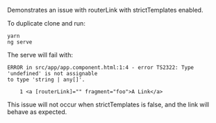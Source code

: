 Demonstrates an issue with routerLink with strictTemplates enabled.

To duplicate clone and run:

```
yarn
ng serve
```

The serve will fail with:
```
ERROR in src/app/app.component.html:1:4 - error TS2322: Type 'undefined' is not assignable
to type 'string | any[]'.
    
    1 <a [routerLink]="" fragment="foo">A Link</a>
```

This issue will not occur when strictTemplates is false, and the link will behave as expected.
